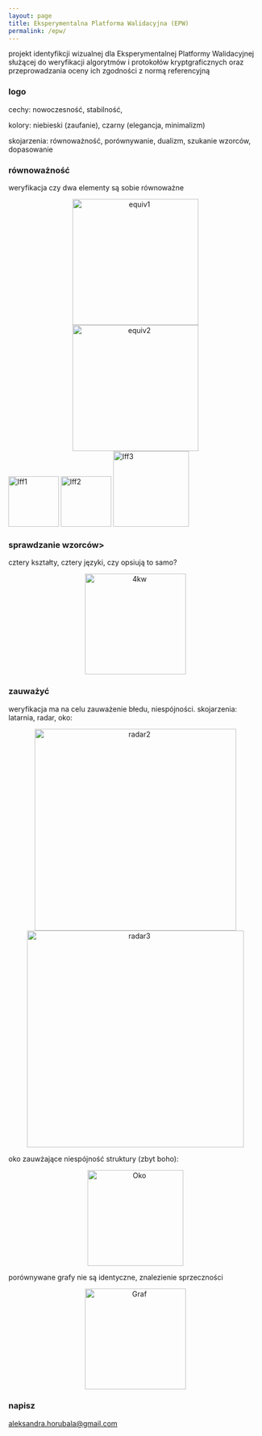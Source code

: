 ```yaml
---
layout: page
title: Eksperymentalna Platforma Walidacyjna (EPW)
permalink: /epw/
---
```


projekt identyfikcji wizualnej dla Eksperymentalnej Platformy Walidacyjnej służącej do weryfikacji
algorytmów i protokołów kryptgraficznych oraz przeprowadzania oceny ich zgodności z normą referencyjną

### logo

cechy: nowoczesność, stabilność,

kolory: niebieski (zaufanie), czarny (elegancja, minimalizm)

skojarzenia: równoważność, porównywanie, dualizm, szukanie wzorców, dopasowanie

### równoważność

weryfikacja czy dwa elementy są sobie równoważne

<div style="text-align:center"><img src="{{ site.baseurl }}/images/epw/equiv_1.png" onclick="toggle()" alt="equiv1" style="width: 250px;"/></div>

<div style="text-align:center"><img src="{{ site.baseurl }}/images/epw/equiv_2.png" onclick="toggle()" alt="equiv2" style="width: 250px;"/></div>

<img src="{{ site.baseurl }}/images/epw/iff1.jpg" onclick="toggle()" alt="Iff1" style="width: 100px;"/>
<img src="{{ site.baseurl }}/images/epw/iff2.jpg" onclick="toggle()" alt="Iff2" style="width: 100px;"/>
<img src="{{ site.baseurl }}/images/epw/iff3.jpg" onclick="toggle()" alt="Iff3" style="width: 150px;"/>

### sprawdzanie wzorców>

cztery kształty, cztery języki, czy opsiują to samo?

<div style="text-align:center"><img src="{{ site.baseurl }}/images/epw/4kw.jpg" onclick="toggle()" alt="4kw" style="width: 200px;"/></div>

### zauważyć

weryfikacja ma na celu zauważenie błedu, niespójności. skojarzenia: latarnia, radar, oko:

<div style="text-align:center"><img src="{{ site.baseurl }}/images/epw/radar_2.png" onclick="toggle()" alt="radar2" style="width: 400px;"/></div>

<div style="text-align:center"><img src="{{ site.baseurl }}/images/epw/radar_3.png" onclick="toggle()" alt="radar3" style="width: 430px;"/></div>

oko zauwżające niespójność struktury (zbyt boho):

<div style="text-align:center"><img src="{{ site.baseurl }}/images/epw/oko.jpg" onclick="toggle()" alt="Oko" style="width: 190px;"/></div>

porównywane grafy nie są identyczne, znalezienie sprzeczności

<div style="text-align:center"><img src="{{ site.baseurl }}/images/epw/graf.jpg" onclick="toggle()" alt="Graf" style="width: 200px;"/></div>

### napisz

[aleksandra.horubala@gmail.com](mailto:aleksandra.horubala@gmail.com)
